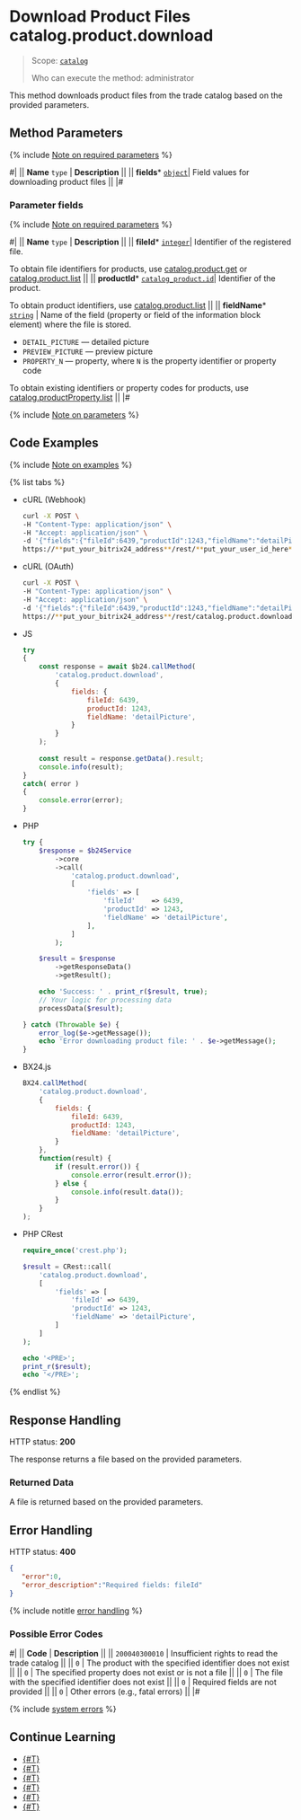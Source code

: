 # Download Product Files catalog.product.download

> Scope: [`catalog`](../../scopes/permissions.md)
>
> Who can execute the method: administrator

This method downloads product files from the trade catalog based on the provided parameters.

## Method Parameters

{% include [Note on required parameters](../../../_includes/required.md) %}

#|
|| **Name**
`type` | **Description** ||
|| **fields*** 
 [`object`](../../data-types.md)| Field values for downloading product files ||
|#

### Parameter fields

{% include [Note on required parameters](../../../_includes/required.md) %}

#|
|| **Name**
`type` | **Description** ||
|| **fileId*** 
 [`integer`](../../data-types.md)| Identifier of the registered file.

To obtain file identifiers for products, use [catalog.product.get](./catalog-product-get.md) or [catalog.product.list](./catalog-product-list.md)
 ||
|| **productId*** 
 [`catalog_product.id`](../data-types.md#catalog_product)| Identifier of the product.

To obtain product identifiers, use [catalog.product.list](./catalog-product-list.md)
 ||
|| **fieldName*** 
[`string`](../../data-types.md) | Name of the field (property or field of the information block element) where the file is stored.

- `DETAIL_PICTURE` — detailed picture
- `PREVIEW_PICTURE` — preview picture
- `PROPERTY_N` — property, where `N` is the property identifier or property code

To obtain existing identifiers or property codes for products, use [catalog.productProperty.list](../product-property/catalog-product-property-list.md)
 ||
|#

{% include [Note on parameters](../../../_includes/required.md) %}

## Code Examples

{% include [Note on examples](../../../_includes/examples.md) %}

{% list tabs %}

- cURL (Webhook)

    ```bash
    curl -X POST \
    -H "Content-Type: application/json" \
    -H "Accept: application/json" \
    -d '{"fields":{"fileId":6439,"productId":1243,"fieldName":"detailPicture"}}' \
    https://**put_your_bitrix24_address**/rest/**put_your_user_id_here**/**put_your_webhook_here**/catalog.product.download
    ```

- cURL (OAuth)

    ```bash
    curl -X POST \
    -H "Content-Type: application/json" \
    -H "Accept: application/json" \
    -d '{"fields":{"fileId":6439,"productId":1243,"fieldName":"detailPicture"},"auth":"**put_access_token_here**"}' \
    https://**put_your_bitrix24_address**/rest/catalog.product.download
    ```

- JS

    ```js
    try
    {
    	const response = await $b24.callMethod(
    		'catalog.product.download',
    		{
    			fields: {
    				fileId: 6439,
    				productId: 1243,
    				fieldName: 'detailPicture',
    			}
    		}
    	);
    	
    	const result = response.getData().result;
    	console.info(result);
    }
    catch( error )
    {
    	console.error(error);
    }
    ```

- PHP

    ```php
    try {
        $response = $b24Service
            ->core
            ->call(
                'catalog.product.download',
                [
                    'fields' => [
                        'fileId'    => 6439,
                        'productId' => 1243,
                        'fieldName' => 'detailPicture',
                    ],
                ]
            );
    
        $result = $response
            ->getResponseData()
            ->getResult();
    
        echo 'Success: ' . print_r($result, true);
        // Your logic for processing data
        processData($result);
    
    } catch (Throwable $e) {
        error_log($e->getMessage());
        echo 'Error downloading product file: ' . $e->getMessage();
    }
    ```

- BX24.js

    ```js
    BX24.callMethod(
        'catalog.product.download',
        {
            fields: {
                fileId: 6439,
                productId: 1243,
                fieldName: 'detailPicture',
            }
        },
        function(result) {
            if (result.error()) {
                console.error(result.error());
            } else {
                console.info(result.data());
            }
        }
    );
    ```

- PHP CRest

    ```php
    require_once('crest.php');

    $result = CRest::call(
        'catalog.product.download',
        [
            'fields' => [
                'fileId' => 6439,
                'productId' => 1243,
                'fieldName' => 'detailPicture',
            ]
        ]
    );

    echo '<PRE>';
    print_r($result);
    echo '</PRE>';
    ```

{% endlist %}

## Response Handling

HTTP status: **200**

The response returns a file based on the provided parameters.

### Returned Data

A file is returned based on the provided parameters.

## Error Handling

HTTP status: **400**

```json
{	
   "error":0,
   "error_description":"Required fields: fileId"
}
```

{% include notitle [error handling](../../../_includes/error-info.md) %}

### Possible Error Codes

#|
|| **Code** | **Description** ||
|| `200040300010` | Insufficient rights to read the trade catalog ||
|| `0` | The product with the specified identifier does not exist ||
|| `0` | The specified property does not exist or is not a file ||
|| `0` | The file with the specified identifier does not exist ||
|| `0` | Required fields are not provided ||
|| `0` | Other errors (e.g., fatal errors) ||
|#

{% include [system errors](../../../_includes/system-errors.md) %}

## Continue Learning 

- [{#T}](./catalog-product-add.md)
- [{#T}](./catalog-product-update.md)
- [{#T}](./catalog-product-get.md)
- [{#T}](./catalog-product-list.md)
- [{#T}](./catalog-product-delete.md)
- [{#T}](./catalog-product-get-fields-by-filter.md)